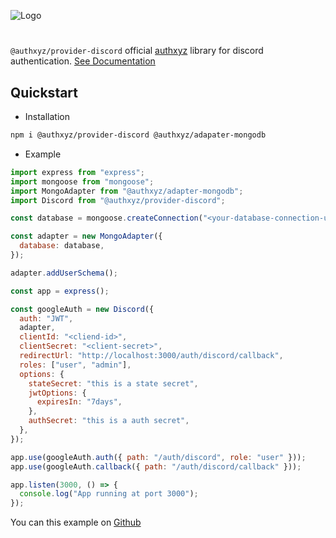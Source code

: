 ![Logo](https://media.discordapp.net/attachments/1183600181405564992/1219857608643448963/authxyz-discord.png?ex=660cd3ed&is=65fa5eed&hm=af88100af3f1c1e005db0472876a42b8dd5258487e4b45a201ab8958288c1d5e&=&format=webp&quality=lossless&width=1440&height=276)

#

`@authxyz/provider-discord` official [authxyz](https://github.com/kisshan13/authxyz) library for discord authentication. [See Documentation](https://authenticjs.com)

## Quickstart

- Installation

```bash
npm i @authxyz/provider-discord @authxyz/adapater-mongodb
```

- Example

```js
import express from "express";
import mongoose from "mongoose";
import MongoAdapter from "@authxyz/adapter-mongodb";
import Discord from "@authxyz/provider-discord";

const database = mongoose.createConnection("<your-database-connection-url>");

const adapter = new MongoAdapter({
  database: database,
});

adapter.addUserSchema();

const app = express();

const googleAuth = new Discord({
  auth: "JWT",
  adapter,
  clientId: "<cliend-id>",
  clientSecret: "<client-secret>",
  redirectUrl: "http://localhost:3000/auth/discord/callback",
  roles: ["user", "admin"],
  options: {
    stateSecret: "this is a state secret",
    jwtOptions: {
      expiresIn: "7days",
    },
    authSecret: "this is a auth secret",
  },
});

app.use(googleAuth.auth({ path: "/auth/discord", role: "user" }));
app.use(googleAuth.callback({ path: "/auth/discord/callback" }));

app.listen(3000, () => {
  console.log("App running at port 3000");
});
```

You can this example on [Github]("https://github.com/kisshan13/authxyz/tree/main/packages/providers/google/examples")
